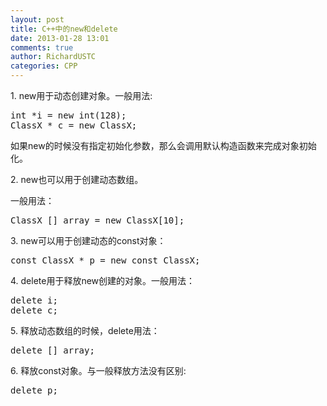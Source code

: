 ```yaml
---
layout: post
title: C++中的new和delete
date: 2013-01-28 13:01
comments: true
author: RichardUSTC
categories: CPP
---
```

<p>1. new用于动态创建对象。一般用法:</p>
<div class="cnblogs_Highlighter">
<pre class="brush:cpp;gutter:false;">int *i = new int(128);
ClassX * c = new ClassX;
</pre>
</div>
<p>如果new的时候没有指定初始化参数，那么会调用默认构造函数来完成对象初始化。</p>
<p>2. new也可以用于创建动态数组。</p>
<p>一般用法：</p>
<div class="cnblogs_Highlighter">
<pre class="brush:cpp;gutter:false;">ClassX [] array = new ClassX[10];</pre>
</div>
<p>3. new可以用于创建动态的const对象：</p>
<div class="cnblogs_Highlighter">
<pre class="brush:cpp;gutter:false;">const ClassX * p = new const ClassX;</pre>
</div>
<p>4. delete用于释放new创建的对象。一般用法：</p>
<div class="cnblogs_Highlighter">
<pre class="brush:cpp;gutter:false;">delete i;
delete c;</pre>
</div>
<p>5. 释放动态数组的时候，delete用法：</p>
<div class="cnblogs_Highlighter">
<pre class="brush:cpp;gutter:false;">delete [] array;</pre>
</div>
<p>6. 释放const对象。与一般释放方法没有区别:</p>
<div class="cnblogs_Highlighter">
<pre class="brush:cpp;gutter:false;">delete p;
</pre>
</div>
<p>&nbsp;</p>